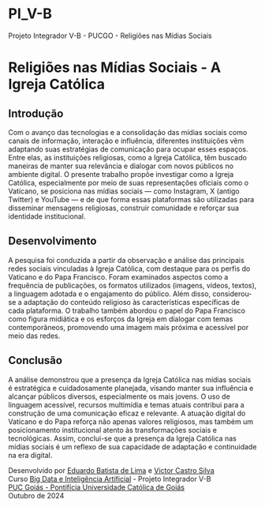 # PI_V-B
Projeto Integrador V-B - PUCGO - Religiões nas Mídias Sociais

# Religiões nas Mídias Sociais - A Igreja Católica

## Introdução

Com o avanço das tecnologias e a consolidação das mídias sociais como canais de informação, interação e influência, diferentes instituições vêm adaptando suas estratégias de comunicação para ocupar esses espaços. Entre elas, as instituições religiosas, como a Igreja Católica, têm buscado maneiras de manter sua relevância e dialogar com novos públicos no ambiente digital. O presente trabalho propõe investigar como a Igreja Católica, especialmente por meio de suas representações oficiais como o Vaticano, se posiciona nas mídias sociais — como Instagram, X (antigo Twitter) e YouTube — e de que forma essas plataformas são utilizadas para disseminar mensagens religiosas, construir comunidade e reforçar sua identidade institucional.

## Desenvolvimento

A pesquisa foi conduzida a partir da observação e análise das principais redes sociais vinculadas à Igreja Católica, com destaque para os perfis do Vaticano e do Papa Francisco. Foram examinados aspectos como a frequência de publicações, os formatos utilizados (imagens, vídeos, textos), a linguagem adotada e o engajamento do público. Além disso, considerou-se a adaptação do conteúdo religioso às características específicas de cada plataforma. O trabalho também abordou o papel do Papa Francisco como figura midiática e os esforços da Igreja em dialogar com temas contemporâneos, promovendo uma imagem mais próxima e acessível por meio das redes.

## Conclusão

A análise demonstrou que a presença da Igreja Católica nas mídias sociais é estratégica e cuidadosamente planejada, visando manter sua influência e alcançar públicos diversos, especialmente os mais jovens. O uso de linguagem acessível, recursos multimídia e temas atuais contribui para a construção de uma comunicação eficaz e relevante. A atuação digital do Vaticano e do Papa reforça não apenas valores religiosos, mas também um posicionamento institucional atento às transformações sociais e tecnológicas. Assim, conclui-se que a presença da Igreja Católica nas mídias sociais é um reflexo de sua capacidade de adaptação e continuidade na era digital.

Desenvolvido por [Eduardo Batista de Lima](https://www.linkedin.com/in/eduardobdlima) e [Victor Castro Silva](https://www.linkedin.com/in/victorcsil)  
Curso [Big Data e Inteligência Artificial](https://www.pucgoias.edu.br/cursos/graduacao/big-data-e-inteligencia-artificial-ead/) - Projeto Integrador V-B  
[PUC Goiás - Pontifícia Universidade Católica de Goiás](https://www.pucgoias.edu.br/)  
Outubro de 2024
